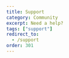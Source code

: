 ```yaml
---
title: Support
category: Community
excerpt: Need a help?
tags: ["support"]
redirect_to:
  - /support
order: 301
---
```

